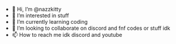 - 👋 Hi, I’m @nazzkitty
- 👀 I’m interested in stuff
- 🌱 I’m currently learning coding
- 💞️ I’m looking to collaborate on discord and fnf codes or stuff idk
- 📫 How to reach me idk discord and youtube

<!---
nazzkitty/nazzkitty is a ✨ special ✨ repository because its `README.md` (this file) appears on your GitHub profile.
You can click the Preview link to take a look at your changes.
--->
